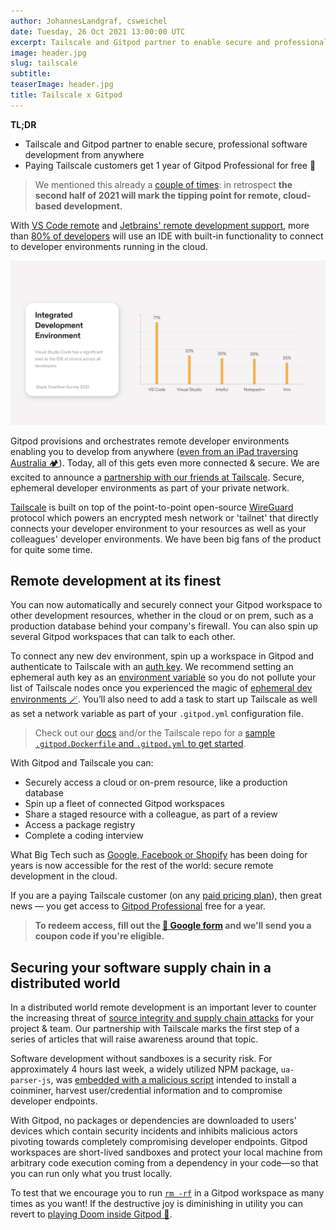 ```yaml
---
author: JohannesLandgraf, csweichel
date: Tuesday, 26 Oct 2021 13:00:00 UTC
excerpt: Tailscale and Gitpod partner to enable secure and professional software development from anywhere.
image: header.jpg
slug: tailscale
subtitle:
teaserImage: header.jpg
title: Tailscale x Gitpod
---
```


**TL;DR**

- Tailscale and Gitpod partner to enable secure, professional software development from anywhere
- Paying Tailscale customers get 1 year of Gitpod Professional for free 🎁

> We mentioned this already a [couple of times](https://www.gitpod.io/blog/cloud-based-development-for-everyone): in retrospect **the second half of 2021 will mark the tipping point for remote, cloud-based development.**

With [VS Code remote](https://code.visualstudio.com/docs/remote/remote-overview) and [Jetbrains' remote development support](https://youtrack.jetbrains.com/issue/IDEA-226455#focus=Comments-27-5290105.0-0), more than [80% of developers](https://insights.stackoverflow.com/survey/2021#section-most-popular-technologies-integrated-development-environment) will use an IDE with built-in functionality to connect to developer environments running in the cloud.

![Stackoverflow Survey 2021](../../../static/images/blog/cloud-ide-history/stackoverflow-ide.jpg)

Gitpod provisions and orchestrates remote developer environments enabling you to develop from anywhere ([even from an iPad traversing Australia 🏕](https://ghuntley.com/anywhere/)). Today, all of this gets even more connected & secure. We are excited to announce a [partnership with our friends at Tailscale](https://www.tailscale.com/blog/gitpod). Secure, ephemeral developer environments as part of your private network.

[Tailscale](https://tailscale.com/) is built on top of the point-to-point open-source [WireGuard](https://www.wireguard.com/) protocol which powers an encrypted mesh network or 'tailnet' that directly connects your developer environment to your resources as well as your colleagues' developer environments. We have been big fans of the product for quite some time.

## Remote development at its finest

You can now automatically and securely connect your Gitpod workspace to other development resources, whether in the cloud or on prem, such as a production database behind your company's firewall. You can also spin up several Gitpod workspaces that can talk to each other.

To connect any new dev environment, spin up a workspace in Gitpod and authenticate to Tailscale with an [auth key](https://tailscale.com/kb/1085/auth-keys/?q=auth%20key). We recommend setting an ephemeral auth key as an [environment variable](https://gitpod.io/variables) so you do not pollute your list of Tailscale nodes once you experienced the magic of [ephemeral dev environments 🪄](https://www.gitpod.io/docs#ephemeral). You’ll also need to add a task to start up Tailscale as well as set a network variable as part of your `.gitpod.yml` configuration file.

> Check out our [docs](www.gitpod.io/docs/configure/Tailscale) and/or the Tailscale repo for a [sample `.gitpod.Dockerfile` and `.gitpod.yml` to get started](https://github.com/gitpod-io/template-tailscale).

With Gitpod and Tailscale you can:

- Securely access a cloud or on-prem resource, like a production database
- Spin up a fleet of connected Gitpod workspaces
- Share a staged resource with a colleague, as part of a review
- Access a package registry
- Complete a coding interview

What Big Tech such as [Google, Facebook or Shopify](https://twitter.com/jmwind/status/1331364214582222854?s=20) has been doing for years is now accessible for the rest of the world: secure remote development in the cloud.

If you are a paying Tailscale customer (on any [paid pricing plan](https://tailscale.com/pricing/)), then great news — you get access to [Gitpod Professional](https://www.gitpod.io/pricing) free for a year.

> **To redeem access, fill out the [📑 Google form](https://bit.ly/tailscale-gitpod-code) and we'll send you a coupon code if you're eligible.**

## Securing your software supply chain in a distributed world

In a distributed world remote development is an important lever to counter the increasing threat of [source integrity and supply chain attacks](https://opensource.googleblog.com/2021/10/protect-your-open-source-project-from-supply-chain-attacks.html) for your project & team. Our partnership with Tailscale marks the first step of a series of articles that will raise awareness around that topic.

Software development without sandboxes is a security risk. For approximately 4 hours last week, a widely utilized NPM package, `ua-parser-js`, was [embedded with a malicious script](https://www.rapid7.com/blog/post/2021/10/25/npm-library-ua-parser-js-hijacked-what-you-need-to-know/) intended to install a coinminer, harvest user/credential information and to compromise developer endpoints.

With Gitpod, no packages or dependencies are downloaded to users' devices which contain security incidents and inhibits malicious actors pivoting towards completely compromising developer endpoints. Gitpod workspaces are short-lived sandboxes and protect your local machine from arbitrary code execution coming from a dependency in your code—so that you can run only what you trust locally.

To test that we encourage you to run [`rm -rf`](https://github.com/gitpod-io/rm-rf) in a Gitpod workspace as many times as you want! If the destructive joy is diminishing in utility you can revert to [playing Doom inside Gitpod 🔫](https://twitter.com/GeoffreyHuntley/status/1451065894637998083?s=20).
